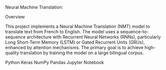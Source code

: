 
Neural Machine Translation: 

Overview

This project implements a Neural Machine Translation (NMT) model to translate text from French to English. The model uses a sequence-to-sequence architecture with Recurrent Neural Networks (RNNs), particularly Long Short-Term Memory (LSTM) or Gated Recurrent Units (GRUs), enhanced by attention mechanisms. The primary goal is to achieve high-quality translation by training the model on a large bilingual corpus.



Python 
Keras
NumPy
Pandas
Jupyter Notebook 

